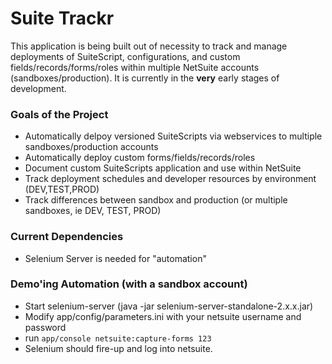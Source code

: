 Suite Trackr
==============
This application is being built out of necessity to track and manage deployments of SuiteScript,
configurations, and custom fields/records/forms/roles within multiple NetSuite accounts (sandboxes/production).
It is currently in the **very** early stages of development.

### Goals of the Project
- Automatically delpoy versioned SuiteScripts via webservices to multiple sandboxes/production accounts
- Automatically deploy custom forms/fields/records/roles
- Document custom SuiteScripts application and use within NetSuite
- Track deployment schedules and developer resources by environment (DEV,TEST,PROD)
- Track differences between sandbox and production (or multiple sandboxes, ie DEV, TEST, PROD)


### Current Dependencies
- Selenium Server is needed for "automation"

### Demo'ing Automation (with a sandbox account)
- Start selenium-server (java -jar selenium-server-standalone-2.x.x.jar)
- Modify app/config/parameters.ini with your netsuite username and password
- run `app/console netsuite:capture-forms 123`
- Selenium should fire-up and log into netsuite.
